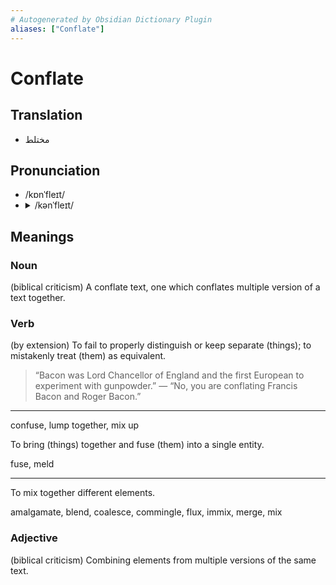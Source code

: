 ```yaml
---
# Autogenerated by Obsidian Dictionary Plugin
aliases: ["Conflate"]
---
```


# Conflate

## Translation

* مختلط

## Pronunciation

- /kɒnˈfleɪt/
- <details><summary>/kənˈfleɪt/</summary><audio controls><source src="https://api.dictionaryapi.dev/media/pronunciations/en/conflate-us.mp3"></audio></details>

## Meanings

### Noun

(biblical criticism) A conflate text, one which conflates multiple version of a text together.

### Verb

(by extension) To fail to properly distinguish or keep separate (things); to mistakenly treat (them) as equivalent.

> “Bacon was Lord Chancellor of England and the first European to experiment with gunpowder.” — “No, you are conflating Francis Bacon and Roger Bacon.”

---

confuse, lump together, mix up

To bring (things) together and fuse (them) into a single entity.

fuse, meld

---

To mix together different elements.

amalgamate, blend, coalesce, commingle, flux, immix, merge, mix


### Adjective

(biblical criticism) Combining elements from multiple versions of the same text.



## 


